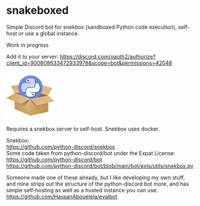 # snakeboxed
Simple Discord bot for snekbox (sandboxed Python code execution), self-host or use a global instance.

Work in progress

Add it to your server: https://discord.com/oauth2/authorize?client_id=900808633472933978&scope=bot&permissions=42048

![Snakeboxed logo - the Python Discord logo hovering out of a clipart cardboard box](https://github.com/JMcB17/snakeboxed/blob/main/assets/logo-128.png)

Requires a snekbox server to self-host. Snekbox uses docker.

Snekbox:    
https://github.com/python-discord/snekbox    
Some code taken from python-discord/bot under the Expat License:    
https://github.com/python-discord/bot    
https://github.com/python-discord/bot/blob/main/bot/exts/utils/snekbox.py

Someone made one of these already, but I like developing my own stuff, and mine strips out the structure of the python-discord bot more, and has simple self-hosting as well as a hosted instance you can use.    
https://github.com/HassanAbouelela/evalbot
